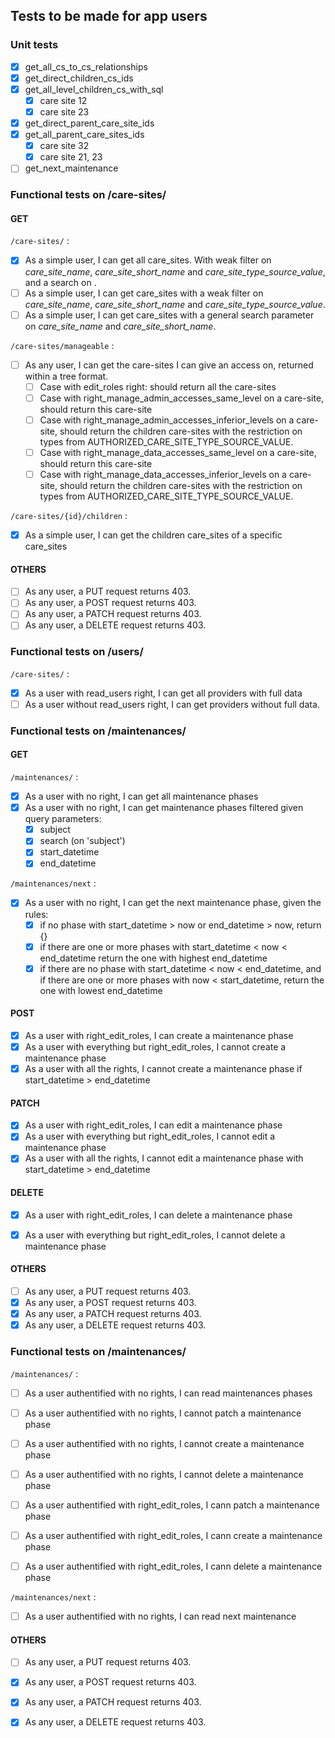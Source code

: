 ## Tests to be made for app users

### Unit tests

- [x] get_all_cs_to_cs_relationships
- [x] get_direct_children_cs_ids
- [x] get_all_level_children_cs_with_sql
    - [x] care site 12
    - [x] care site 23
- [x] get_direct_parent_care_site_ids
- [x] get_all_parent_care_sites_ids
    - [x] care site 32
    - [x] care site 21, 23

- [ ] get_next_maintenance

### Functional tests on /care-sites/

#### GET

`/care-sites/` :
- [x] As a simple user, I can get all care_sites. With weak filter on _care_site_name_, _care_site_short_name_ and _care_site_type_source_value_, and a search on .
- [ ] As a simple user, I can get care_sites with a weak filter on _care_site_name_, _care_site_short_name_ and _care_site_type_source_value_.
- [ ] As a simple user, I can get care_sites with a general search parameter on _care_site_name_ and _care_site_short_name_.

`/care-sites/manageable` :
- [ ] As any user, I can get the care-sites I can give an access on, returned within a tree format.
  - [ ] Case with edit_roles right: should return all the care-sites
  - [ ] Case with right_manage_admin_accesses_same_level on a care-site, should return this care-site
  - [ ] Case with right_manage_admin_accesses_inferior_levels on a care-site, should return the children care-sites with the restriction on types from AUTHORIZED_CARE_SITE_TYPE_SOURCE_VALUE.
  - [ ] Case with right_manage_data_accesses_same_level on a care-site, should return this care-site
  - [ ] Case with right_manage_data_accesses_inferior_levels on a care-site, should return the children care-sites with the restriction on types from AUTHORIZED_CARE_SITE_TYPE_SOURCE_VALUE.

`/care-sites/{id}/children` :
- [x] As a simple user, I can get the children care_sites of a specific care_sites

#### OTHERS

- [ ] As any user, a PUT request returns 403.
- [ ] As any user, a POST request returns 403.
- [ ] As any user, a PATCH request returns 403.
- [ ] As any user, a DELETE request returns 403.

### Functional tests on /users/

`/care-sites/` :
- [x] As a user with read_users right, I can get all providers with full data
- [ ] As a user without read_users right, I can get providers without full data.

### Functional tests on /maintenances/

#### GET

`/maintenances/` :
- [x] As a user with no right, I can get all maintenance phases
- [x] As a user with no right, I can get maintenance phases filtered given query parameters:
  - [x] subject
  - [x] search (on 'subject')
  - [x] start_datetime
  - [x] end_datetime

`/maintenances/next` :
- [x] As a user with no right, I can get the next maintenance phase, given the rules:
  - [x] if no phase with start_datetime > now or end_datetime > now, return {}
  - [x] if there are one or more phases with start_datetime < now < end_datetime return the one with highest end_datetime
  - [x] if there are no phase with start_datetime < now < end_datetime, and if there are one or more phases with now < start_datetime, return the one with lowest end_datetime

#### POST

- [x] As a user with right_edit_roles, I can create a maintenance phase
- [x] As a user with everything but right_edit_roles, I cannot create a maintenance phase
- [x] As a user with all the rights, I cannot create a maintenance phase if start_datetime > end_datetime

#### PATCH

- [x] As a user with right_edit_roles, I can edit a maintenance phase
- [x] As a user with everything but right_edit_roles, I cannot edit a maintenance phase
- [x] As a user with all the rights, I cannot edit a maintenance phase with start_datetime > end_datetime

#### DELETE

- [x] As a user with right_edit_roles, I can delete a maintenance phase
- [x] As a user with everything but right_edit_roles, I cannot delete a maintenance phase


#### OTHERS

- [ ] As any user, a PUT request returns 403.
- [x] As any user, a POST request returns 403.
- [x] As any user, a PATCH request returns 403.
- [x] As any user, a DELETE request returns 403.

### Functional tests on /maintenances/

`/maintenances/` :
- [ ] As a user authentified with no rights, I can read maintenances phases
- [ ] As a user authentified with no rights, I cannot patch a maintenance phase
- [ ] As a user authentified with no rights, I cannot create a maintenance phase
- [ ] As a user authentified with no rights, I cannot delete a maintenance phase

- [ ] As a user authentified with right_edit_roles, I cann patch a maintenance phase
- [ ] As a user authentified with right_edit_roles, I cann create a maintenance phase
- [ ] As a user authentified with right_edit_roles, I cann delete a maintenance phase

`/maintenances/next` :
- [ ] As a user authentified with no rights, I can read next maintenance


#### OTHERS

- [ ] As any user, a PUT request returns 403.
- [x] As any user, a POST request returns 403.
- [x] As any user, a PATCH request returns 403.
- [x] As any user, a DELETE request returns 403.

